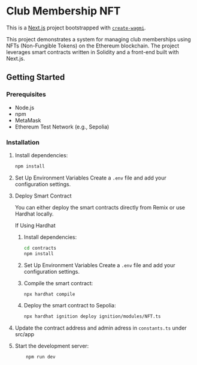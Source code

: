 # Club Membership NFT

This is a [Next.js](https://nextjs.org) project bootstrapped with [`create-wagmi`](https://github.com/wevm/wagmi/tree/main/packages/create-wagmi).


This project demonstrates a system for managing club memberships using NFTs (Non-Fungible Tokens) on the Ethereum blockchain. The project leverages smart contracts written in Solidity and a front-end built with Next.js.


## Getting Started

### Prerequisites

- Node.js
- npm
- MetaMask
- Ethereum Test Network (e.g., Sepolia)

### Installation


1. Install dependencies:
    ```sh
    npm install
2. Set Up Environment Variables
Create a `.env` file and add your configuration settings.

3. Deploy Smart Contract

    You can either deploy the smart contracts directly from Remix or use Hardhat locally.

    If Using Hardhat

    1. Install dependencies:
        ```sh
        cd contracts
        npm install  
    2. Set Up Environment Variables
        Create a `.env` file and add your configuration settings.

    3. Compile the smart contract:
        ```sh
        npx hardhat compile
    4. Deploy the smart contract to Sepolia:
        ```sh
        npx hardhat ignition deploy ignition/modules/NFT.ts
4. Update the contract address and admin adress in `constants.ts` under src/app

5. Start the development server:
    ```sh
        npm run dev
    ```




